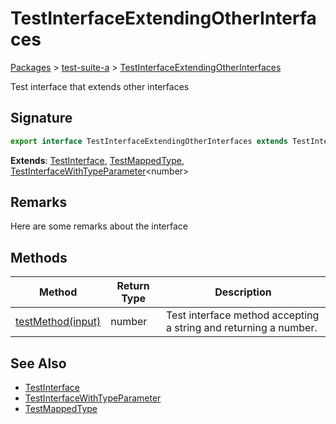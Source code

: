 # TestInterfaceExtendingOtherInterfaces

[Packages](/) > [test-suite-a](/test-suite-a/) > [TestInterfaceExtendingOtherInterfaces](/test-suite-a/testinterfaceextendingotherinterfaces-interface/)

Test interface that extends other interfaces

<a id="testinterfaceextendingotherinterfaces-signature"></a>

## Signature

```typescript
export interface TestInterfaceExtendingOtherInterfaces extends TestInterface, TestMappedType, TestInterfaceWithTypeParameter<number>
```

**Extends**: [TestInterface](/test-suite-a/testinterface-interface/), [TestMappedType](/test-suite-a/testmappedtype-typealias/), [TestInterfaceWithTypeParameter](/test-suite-a/testinterfacewithtypeparameter-interface/)\<number>

<a id="testinterfaceextendingotherinterfaces-remarks"></a>

## Remarks

Here are some remarks about the interface

## Methods

| Method | Return Type | Description |
| - | - | - |
| [testMethod(input)](/test-suite-a/testinterfaceextendingotherinterfaces-interface/testmethod-methodsignature) | number | Test interface method accepting a string and returning a number. |

<a id="testinterfaceextendingotherinterfaces-see-also"></a>

## See Also

- [TestInterface](/test-suite-a/testinterface-interface/)
- [TestInterfaceWithTypeParameter](/test-suite-a/testinterfacewithtypeparameter-interface/)
- [TestMappedType](/test-suite-a/testmappedtype-typealias/)
